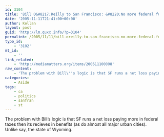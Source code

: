 ```yaml
---
id: 3104
title: 'Bill O&#8217;Reilly to San Francisco: &#8220;No more federal funds without military recruiting&#8221;'
date: '2005-11-11T21:41:00+00:00'
author: Kellan
layout: post
guid: 'http://lm.quxx.info/?p=3104'
permalink: /2005/11/11/bill-oreilly-to-san-francisco-no-more-federal-funds-without-military-recruiting/
typo_id:
    - '3102'
mt_id:
    - ''
link_related:
    - 'http://mediamatters.org/items/200511100008'
raw_content:
    - 'The problem with Bill\''s logic is that SF runs a net loss paying more in federal taxes then its recieves in benefits (as do almost all major urban cities).   Unlike say, the state of Wyoming.'
categories:
    - Aside
tags:
    - ca
    - politics
    - sanfran
    - st
---
```


The problem with Bill’s logic is that SF runs a net loss paying more in federal taxes then its recieves in benefits (as do almost all major urban cities). Unlike say, the state of Wyoming.